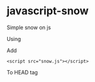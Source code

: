# javascript-snow
Simple snow on js

Using

Add
````
<script src="snow.js"></script>
````

To HEAD tag
